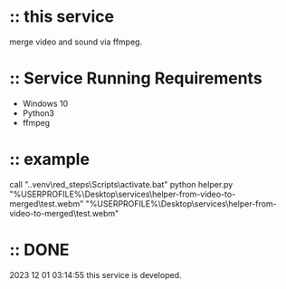 # :: this service
merge video and sound via ffmpeg.


# :: Service Running Requirements
- Windows 10
- Python3 
- ffmpeg


# :: example
call ".\.venv\red_steps\Scripts\activate.bat"
python helper.py "%USERPROFILE%\Desktop\services\helper-from-video-to-merged\test.webm" "%USERPROFILE%\Desktop\services\helper-from-video-to-merged\test.webm"


# :: DONE
2023 12 01 03:14:55 this service is developed.